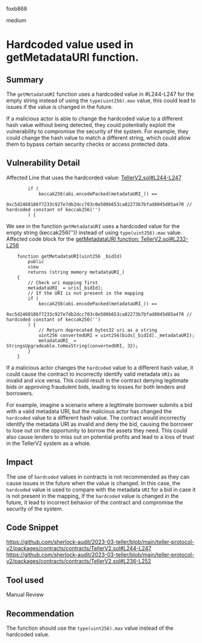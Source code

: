 foxb868

medium

# Hardcoded value used in getMetadataURI function.

## Summary
The `getMetadataURI` function uses a hardcoded value in #L244-L247 for the empty string instead of using the `type(uint256).max` value, this could lead to issues if the value is changed in the future.

If a malicious actor is able to change the hardcoded value to a different hash value without being detected, they could potentially exploit the vulnerability to compromise the security of the system. For example, they could change the hash value to match a different string, which could allow them to bypass certain security checks or access protected data.

## Vulnerability Detail
Affected Line that uses the hardcorded value: [TellerV2.sol#L244-L247](https://github.com/sherlock-audit/2023-03-teller/blob/main/teller-protocol-v2/packages/contracts/contracts/TellerV2.sol#L244-L247)
```solidity
        if (
            keccak256(abi.encodePacked(metadataURI_)) ==
            0xc5d2460186f7233c927e7db2dcc703c0e500b653ca82273b7bfad8045d85a470 // hardcoded constant of keccak256('')
        ) {
```
We see in the function `getMetadataURI` uses a hardcoded value for the empty string (keccak256('')) instead of using `type(uint256).max` value.
Affected code block for the [getMetadataURI function: TellerV2.sol#L232-L256](https://github.com/sherlock-audit/2023-03-teller/blob/main/teller-protocol-v2/packages/contracts/contracts/TellerV2.sol#L236-L252)
```solidity
    function getMetadataURI(uint256 _bidId)
        public
        view
        returns (string memory metadataURI_)
    {
        // Check uri mapping first
        metadataURI_ = uris[_bidId];
        // If the URI is not present in the mapping
        if (
            keccak256(abi.encodePacked(metadataURI_)) ==
            0xc5d2460186f7233c927e7db2dcc703c0e500b653ca82273b7bfad8045d85a470 // hardcoded constant of keccak256('')
        ) {
            // Return deprecated bytes32 uri as a string
            uint256 convertedURI = uint256(bids[_bidId]._metadataURI);
            metadataURI_ = StringsUpgradeable.toHexString(convertedURI, 32);
        }
    }
```
If a malicious actor changes the `hardcoded` value to a different hash value, it could cause the contract to incorrectly identify valid metadata `URIs` as invalid and vice versa. This could result in the contract denying legitimate bids or approving fraudulent bids, leading to losses for both lenders and borrowers.

For example, imagine a scenario where a legitimate borrower submits a bid with a valid metadata URI, but the malicious actor has changed the `hardcoded` value to a different hash value. The contract would incorrectly identify the metadata URI as invalid and deny the bid, causing the borrower to lose out on the opportunity to borrow the assets they need. This could also cause lenders to miss out on potential profits and lead to a loss of trust in the TellerV2 system as a whole.

## Impact
The use of `hardcoded` values in contracts is not recommended as they can cause issues in the future when the value is changed. In this case, the `hardcoded` value is used to compare with the metadata `URI` for a bid in case it is not present in the mapping, If the `hardcoded` value is changed in the future, it lead to incorrect behavior of the contract and compromise the security of the system.

## Code Snippet
https://github.com/sherlock-audit/2023-03-teller/blob/main/teller-protocol-v2/packages/contracts/contracts/TellerV2.sol#L244-L247
https://github.com/sherlock-audit/2023-03-teller/blob/main/teller-protocol-v2/packages/contracts/contracts/TellerV2.sol#L236-L252

## Tool used

Manual Review

## Recommendation
The function should use the `type(uint256).max` value instead of the hardcoded value.